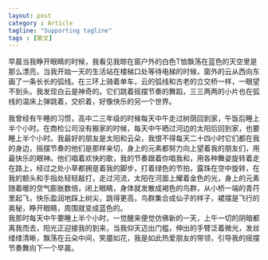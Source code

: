 ```yaml
---
layout: post
category : Article
tagline: "Supporting tagline"
tags : [散文]
---
```


早晨当我睁开眼睛的时候，我看见我晾在窗户外的白色T恤飘荡在蓝色的天空里是那么漂亮，当我开始一天的生活站在楼梯口处等待电梯的时候，窗外的云从西向东画了一条长长的弧线。在三环上骑着单车，云的弧线和古老的立交桥一样，一眼望不到头。我发现白云是神奇的。它们跳着摇摆节奏的舞蹈，三三两两的小片也在弧线的温床上弹跳着，交织着，好像快乐的另一个世界。

我曾经有午睡的习惯，高中二三年级的时候每天中午走过树荫回到家，午饭后睡上半个小时。在商检公司没有搬家的时候，每天中午晒过河边的太阳后回到家，也要睡上半个小时。我最好的朋友是太阳和云朵，我恨不得每天二十四小时它们都在我的身边，摇摆节奏的他们是那样亲切，身上的元素都努力向上望着我的朋友们，用最快乐的眼神。他们唱着欢快的歌，我的节奏跟着你唱我和，用各种舞姿旋转着走在路上，经过之处小草都拥趸着我的脚步，打着绿色的节拍，露珠在空中旋转，在我的额头和手指处轻轻敲打，走过河流，太阳在河面上耀着金色的光，身上的元素随着暖的空气膨胀数倍，闭上眼睛，身体就发散成褐色的鸟群，从小桥一端的青荇里起飞，快乐盈润地踩上树尖，跳得更高，鸟群集合成仙子的样子，裙摆是飞行的奥秘，睁开眼睛，周围就变成蓝色的。  
我那时每天中午要睡上半个小时，一觉醒来便觉仿佛新的一天，上午一切的阴暗都离我而去，阳光正迎接我的到来，当我仰天迈出门槛，伸出的手臂泛着微光，发丝缕缕清晰，飘荡在云朵中间，笑靥如花，我是如此热爱朋友的带领，引导我的摇摆节奏舞向下一个早晨。